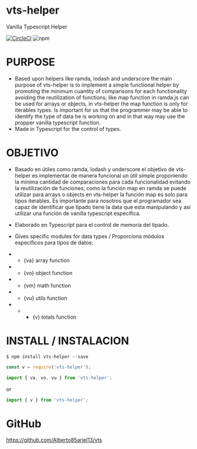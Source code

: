 # vts-helper
Vanilla Typescript Helper

[![CircleCI](https://circleci.com/gh/mayo84/vts/tree/master.svg?style=svg)](https://circleci.com/gh/mayo84/vts/tree/master)   ![npm](https://img.shields.io/npm/v/vts-helper.svg)

# PURPOSE

* Based upon helpers like ramda, lodash and underscore the main purpose of vts-helper is to implement a simple functional helper by promoting the minimum cuantity of comparisons for each functionality avoiding the reutilization of functions; like map function in ramda.js can be used for arrays or objects, in vts-helper the map function is only for iterables types. Is important for us that the programmer may be able to identify the type of data he is working on and in that way may use the propper vanilla typescript function.
* Made in Typescript for the control of types.

# OBJETIVO

* Basado en útiles como ramda, lodash y underscore el objetivo de vts-helper es implementar de manera funcional un útil simple proponiendo la mínima cantidad de comparaciones para cada funcionalidad evitando la reutilización de funciones; como la función map en ramda se puede utilizar para arrays o objects en vts-helper la función map es solo para tipos iterables. Es importante para nosotros que el programador sea capaz de identificar que tipado tiene la data que esta manipulando y así utilizar una función de vanilla typescript específica.
* Elaborado en Typescript para el control de memoria del tipado.

* Gives specific modules for data types / Proporciona módulos específicos para tipos de datos:
* * {va} array function
* * {vo} object function
* * {vm} math function
* * {vu} utils function
* * * {v} totals function

# INSTALL / INSTALACION

```
$ npm install vts-helper --save
```


```javascript
const v = require('vts-helper');
```

```typescript
import { va, vo, vu } from 'vts-helper';
```
or
```typescript
import { v } from 'vts-helper';
```

# GitHub
https://github.com/Alberto85ariel13/vts
